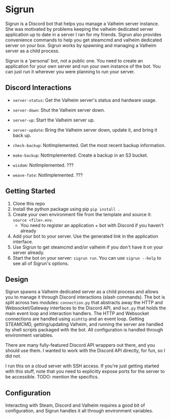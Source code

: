 # Sigrun

Sigrun is a Discord bot that helps you manage a Valheim server instance. She was motivated by problems keeping the valheim dedicated server application up to date in a server I ran for my friends. Sigrun also provides convenience commands to help you get steamcmd and valheim dedicated server on your box. Sigrun works by spawning and managing a Valheim server as a child process.

Sigrun is a 'personal' bot, not a public one. You need to create an application for your own server and run your own instance of the bot. You can just run it wherever you were planning to run your server.

## Discord Interactions

* `server-status`: Get the Valheim server's status and hardware usage.
* `server-down`: Shut the Valheim server down.
* `server-up`: Start the Valheim server up.
* `server-update`: Bring the Valheim server down, update it, and bring it back up.

* `check-backup`: NotImplemented. Get the most recent backup information.
* `make-backup`: NotImplemented. Create a backup in an S3 bucket.
* `wisdom`: NotImplemented. ???
* `weave-fate`: NotImplemented. ???

## Getting Started

1. Clone this repo
2. Install the python package using pip `pip install .`
3. Create your own environment file from the template and source it: `source <file>.env`.
    - You need to register an application + bot with Discord if you haven't already
4. Add your bot to your server. Use the generated link in the application interface.
5. Use Sigrun to get steamcmd and/or valheim if you don't have it on your server already.
5. Start the bot on your server: `sigrun run`. You can use `sigrun --help` to see all of Sigrun's options.

## Design

Sigrun spawns a Valheim dedicated server as a child process and allows you to manage it through Discord interactions (slash commands). The bot is split across two modules: `connection.py` that abstracts away the HTTP and Websocket/Gateway interfaces to the Discord API, and `bot.py` that holds the main event loop and interaction handlers. The HTTP and Websocket connections are handled using `aiohttp` and an event loop. Getting STEAMCMD, getting/updating Valheim, and running the server are handled by shell scripts packaged with the bot. All configuration is handled through environment variables.

There are many fully-featured Discord API wrappers out there, and you should use them. I wanted to work with the Discord API directly, for fun, so I did not.

I run this on a cloud server with SSH access. If you're just getting started with this stuff, note that you need to explicitly expose ports for the server to be accessible. TODO: mention the specifics.

## Configuration

Interacting with Steam, Discord and Valheim requires a good bit of configuration, and Sigrun handles it all through environment variables. 
